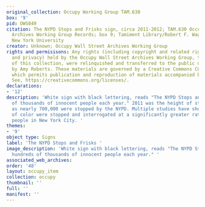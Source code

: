 ```yaml
---
original_collection: Occupy Working Group TAM.630
box: '9'
pid: OWS049
citation: The NYPD Stops and Frisks sign, circa 2011-2012; TAM.630 Occupy Wall Street
  Archives Working Group Records; box 9; Tamiment Library/Robert F. Wagner Labor Archives,
  New York University
creator: Unknown; Occupy Wall Street Archives Working Group
rights and permisisons: Any rights (including copyright and related rights to publicity
  and privacy) held by the Occupy Wall Street Archives Working Group, the creator
  of this collection, were relinquished and transferred to the public domain in 2013
  by Amy Roberts. These materials are governed by a Creative Commons CC0 license,
  which permits publication and reproduction of materials accompanied by full attribution.
  See, https://creativecommons.org/licenses/.
declarations:
- '12'
description: 'White sign with black lettering, reads "The NYPD Stops and Frisks hundreds
  of thousands of innocent people each year." 2011 was the height of stop-and-frisk
  as nearly 700,000 were stopped by the NYPD. Multiple studies have shown that people
  of color were stopped and interrogated at a significantly greater rate than white
  people in New York City. '
themes:
- '9'
object type: Signs
label: 'The NYPD Stops and Frisks '
image_description: 'White sign with black lettering, reads "The NYPD Stops and Frisks
  hundreds of thousands of innocent people each year." '
associated_web_archives:
order: '48'
layout: occupy_item
collection: occupy
thumbnail: ''
full: ''
manifest: ''
---
```

